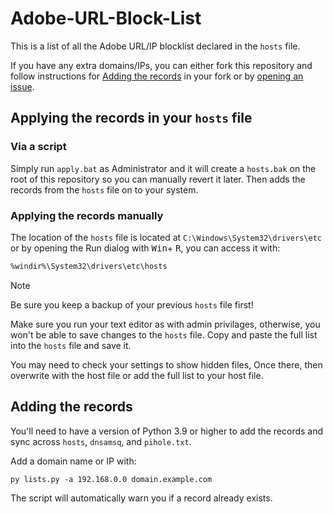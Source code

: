 # Adobe-URL-Block-List

This is a list of all the Adobe URL/IP blocklist declared in the `hosts` file.

If you have any extra domains/IPs, you can either fork this repository and follow instructions for [Adding the records](#adding-the-records) in your fork or by [opening an issue](https://github.com/Ruddernation-Designs/Adobe-URL-Block-List/issues/new).

## Applying the records in your `hosts` file

### Via a script

Simply run `apply.bat` as Administrator and it will create a `hosts.bak` on the root of this repository so you can manually revert it later. Then adds the records from the `hosts` file on to your system.

### Applying the records manually

The location of the `hosts` file is located at `C:\Windows\System32\drivers\etc` or by opening the Run dialog with <kbd>Win</kbd>+ <kbd>R</kbd>, you can access it with:

```txt
%windir%\System32\drivers\etc\hosts
```

> [!NOTE]
> Be sure you keep a backup of your previous `hosts` file first!

Make sure you run your text editor as with admin privilages, otherwise, you won't be able to save changes to the `hosts` file. Copy and paste the full list into the `hosts` file and save it. 

You may need to check your settings to show hidden files, Once there, then overwrite with the host file or add the full list to your host file.

## Adding the records

You'll need to have a version of Python 3.9 or higher to add the records and sync across `hosts`, `dnsamsq`, and `pihole.txt`.

Add a domain name or IP with:

```console
py lists.py -a 192.168.0.0 domain.example.com
```

The script will automatically warn you if a record already exists.
